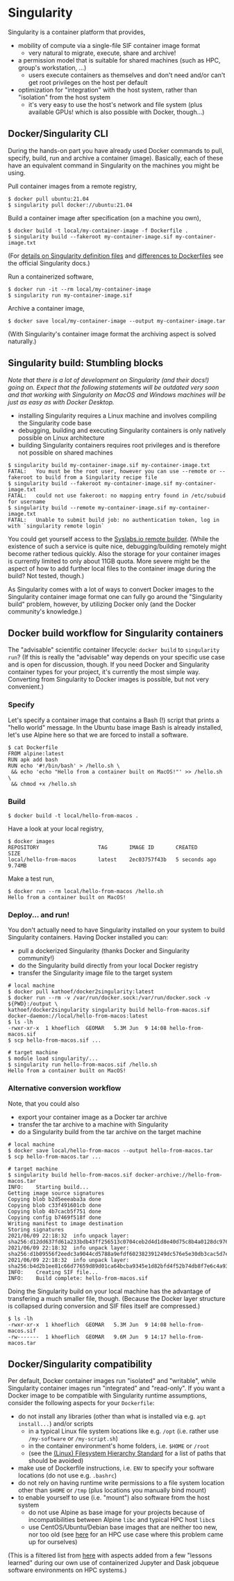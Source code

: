 # Singularity

Singularity is a container platform that provides,

* mobility of compute via a single-file SIF container image format 
  * very natural to migrate, execute, share and archive!
* a permission model that is suitable for shared machines (such as HPC, group's workstation, ...)
  * users execute containers as themselves and don't need and/or can't get root privileges on the host per default
* optimization for "integration" with the host system, rather than "isolation" from the host system
  * it's very easy to use the host's network and file system (plus available GPUs! which is also possible with Docker, though...)

## Docker/Singularity CLI

During the hands-on part you have already used Docker commands to pull, specify, build, run and archive a container (image).
Basically, each of these have an equivalent command in Singularity on the machines you might be using.

Pull container images from a remote registry,

```
$ docker pull ubuntu:21.04
$ singularity pull docker://ubuntu:21.04
```

Build a container image after specification (on a machine you own),

```
$ docker build -t local/my-container-image -f Dockerfile .
$ singularity build --fakeroot my-container-image.sif my-container-image.txt
```

(For [details on Singularity definition files](https://sylabs.io/guides/3.7/user-guide/definition_files.html) and [differences to Dockerfiles](https://sylabs.io/guides/3.7/user-guide/singularity_and_docker.html#singularity-definition-file-vs-dockerfile) see the official Singularity docs.)

Run a containerized software,

```
$ docker run -it --rm local/my-container-image
$ singularity run my-container-image.sif
```

Archive a container image,

```
$ docker save local/my-container-image --output my-container-image.tar
```

(With Singularity's container image format the archiving aspect is solved naturally.)

## Singularity build: Stumbling blocks

_Note that there is a lot of development on Singularity (and their docs!) going on. Expect that the following statements will be outdated very soon and that working with Singularity on MacOS and Windows machines will be just as easy as with Docker Desktop._

* installing Singularity requires a Linux machine and involves compiling the Singularity code base
* debugging, building and executing Singularity containers is only natively possible on Linux architecture
* building Singularity containers requires root privileges and is therefore not possible on shared machines

```
$ singularity build my-container-image.sif my-container-image.txt
FATAL:   You must be the root user, however you can use --remote or --fakeroot to build from a Singularity recipe file
$ singularity build --fakeroot my-container-image.sif my-container-image.txt
FATAL:   could not use fakeroot: no mapping entry found in /etc/subuid for username
$ singularity build --remote my-container-image.sif my-container-image.txt
FATAL:   Unable to submit build job: no authentication token, log in with `singularity remote login`
```

You could get yourself access to the [Syslabs.io remote builder](https://cloud.sylabs.io/).
(While the existence of such a service is quite nice, debugging/building remotely might become rather tedious quickly. Also the storage for your container images is currently limited to only about 11GB quota. More severe might be the aspect of how to add further local files to the container image during the build? Not tested, though.)

As Singularity comes with a lot of ways to convert Docker images to the Singularity container image format one can fully go around the "Singularity build" problem, however, by utilizing Docker only (and the Docker community's knowledge.)

## Docker build workflow for Singularity containers

The "advisable" scientific container lifecycle: `docker build` to `singularity run`?
(If this is really the "advisable" way depends on your specific use case and is open for discussion, though. If you need Docker and Singularity container types for your project, it's currently the most simple way. Converting from Singularity to Docker images is possible, but not very convenient.)

### Specify

Let's specify a container image that contains a Bash (!) script that prints a "hello world" message.
In the Ubuntu base image Bash is already installed, let's use Alpine here so that we are forced to install a software.

```
$ cat Dockerfile
FROM alpine:latest
RUN apk add bash
RUN echo '#!/bin/bash' > /hello.sh \
 && echo 'echo "Hello from a container built on MacOS!"' >> /hello.sh \
 && chmod +x /hello.sh
```

### Build

```
$ docker build -t local/hello-from-macos .
```

Have a look at your local registry,

```
$ docker images                                                         
REPOSITORY                   TAG       IMAGE ID       CREATED         SIZE
local/hello-from-macos       latest    2ec03757f43b   5 seconds ago   9.74MB
```

Make a test run,

```
$ docker run --rm local/hello-from-macos /hello.sh
Hello from a container built on MacOS!
```

### Deploy... and run!

You don't actually need to have Singularity installed on your system to build Singularity containers.
Having Docker installed you can:

* pull a dockerized Singularity (thanks Docker and Singularity community!)
* do the Singularity build directly from your local Docker registry
* transfer the Singularity image file to the target system

```
# local machine
$ docker pull kathoef/docker2singularity:latest
$ docker run --rm -v /var/run/docker.sock:/var/run/docker.sock -v ${PWD}:/output \
kathoef/docker2singularity singularity build hello-from-macos.sif docker-daemon://local/hello-from-macos:latest
$ ls -lh
-rwxr-xr-x  1 khoeflich  GEOMAR   5.3M Jun  9 14:08 hello-from-macos.sif
$ scp hello-from-macos.sif ...
```

```
# target machine
$ module load singularity/...
$ singularity run hello-from-macos.sif /hello.sh
Hello from a container built on MacOS!
```

### Alternative conversion workflow

Note, that you could also

* export your container image as a Docker tar archive
* transfer the tar archive to a machine with Singularity
* do a Singularity build from the tar archive on the target machine

```
# local machine
$ docker save local/hello-from-macos --output hello-from-macos.tar
$ scp hello-from-macos.tar ...
```

```
# target machine
$ singularity build hello-from-macos.sif docker-archive://hello-from-macos.tar
INFO:    Starting build...
Getting image source signatures
Copying blob b2d5eeeaba3a done
Copying blob c33f491601cb done
Copying blob 4b7cacb5f751 done
Copying config b7469f518f done
Writing manifest to image destination
Storing signatures
2021/06/09 22:18:32  info unpack layer: sha256:d12dd637fd61a233bdb43ff256513c0704ceb2d4d1d8e40d75c8b4a0128dc976
2021/06/09 22:18:32  info unpack layer: sha256:d1b09556f2eedc3a9044cd5788a9efdf602382391249dc576e5e30db3cac5d7e
2021/06/09 22:18:32  info unpack layer: sha256:b4d2b1ee81c66d77659d89d01ca64bcba9345e1d82bfd4f52b74db8f7e6c4a93
INFO:    Creating SIF file...
INFO:    Build complete: hello-from-macos.sif
```

Doing the Singularity build on your local machine has the advantage of transfering a much smaller file, though.
(Because the Docker layer structure is collapsed during conversion and SIF files itself are compressed.)

```
$ ls -lh
-rwxr-xr-x  1 khoeflich  GEOMAR   5.3M Jun  9 14:08 hello-from-macos.sif
-rw-------  1 khoeflich  GEOMAR   9.6M Jun  9 14:17 hello-from-macos.tar
```

## Docker/Singularity compatibility

Per default, Docker container images run "isolated" and "writable", while Singularity container images run "integrated" and "read-only".
If you want a Docker image to be compatible with Singularity runtime assumptions, consider the following aspects for your `Dockerfile`:

* do not install any libraries (other than what is installed via e.g. `apt install...`) and/or scripts
  * in a typical Linux file system locations like e.g. `/opt` (i.e. rather use `/my-software` or `/my-script.sh`)
  * in the container environment's home folders, i.e. `$HOME` or `/root`
  * (see the [(Linux) Filesystem Hierarchy Standard](https://en.wikipedia.org/wiki/Filesystem_Hierarchy_Standard) for a list of paths that should be avoided)
* make use of Dockerfile instructions, i.e. `ENV` to specify your software locations (do not use e.g. `.bashrc`)
* do not rely on having runtime write permissions to a file system location other than `$HOME` or `/tmp` (plus locations you manually bind mount)
* to enable yourself to use (i.e. "mount") also software from the host system
  * do not use Alpine as base image for your projects because of incompatibilities between Alpine `libc` and typical HPC host `libc`s
  * use CentOS/Ubuntu/Debian base images that are neither too new, nor too old (see [here](https://github.com/ExaESM-WP4/Batch-scheduler-Singularity-bindings) for an HPC use case where this problem came up for ourselves)

(This is a filtered list from [here](https://github.com/singularityhub/docker2singularity#tips-for-making-docker-images-compatible-with-singularity) with aspects added from a few "lessons learned" during our own use of containerized Jupyter and Dask jobqueue software environments on HPC systems.)
